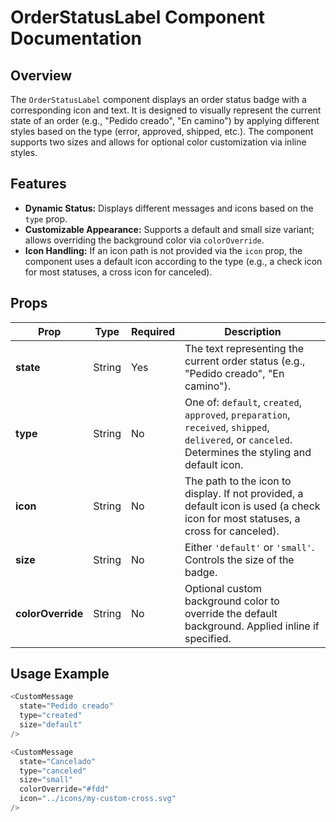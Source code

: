 # OrderStatusLabel Component Documentation

## Overview

The `OrderStatusLabel` component displays an order status badge with a corresponding icon and text. It is designed to visually represent the current state of an order (e.g., "Pedido creado", "En camino") by applying different styles based on the type (error, approved, shipped, etc.). The component supports two sizes and allows for optional color customization via inline styles.

## Features

- **Dynamic Status:** Displays different messages and icons based on the `type` prop.
- **Customizable Appearance:** Supports a default and small size variant; allows overriding the background color via `colorOverride`.
- **Icon Handling:** If an icon path is not provided via the `icon` prop, the component uses a default icon according to the type (e.g., a check icon for most statuses, a cross icon for canceled).

## Props

| Prop             | Type     | Required | Description                                                                                                  |
| ---------------- | -------- | -------- | ------------------------------------------------------------------------------------------------------------ |
| **state**        | String   | Yes      | The text representing the current order status (e.g., "Pedido creado", "En camino").                           |
| **type**         | String   | No       | One of: `default`, `created`, `approved`, `preparation`, `received`, `shipped`, `delivered`, or `canceled`. Determines the styling and default icon. |
| **icon**         | String   | No       | The path to the icon to display. If not provided, a default icon is used (a check icon for most statuses, a cross for canceled). |
| **size**         | String   | No       | Either `'default'` or `'small'`. Controls the size of the badge.                                             |
| **colorOverride**| String   | No       | Optional custom background color to override the default background. Applied inline if specified.              |

## Usage Example

```js
<CustomMessage
  state="Pedido creado"
  type="created"
  size="default"
/>

<CustomMessage
  state="Cancelado"
  type="canceled"
  size="small"
  colorOverride="#fdd"
  icon="../icons/my-custom-cross.svg"
/>

